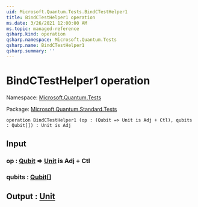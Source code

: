 ```yaml
---
uid: Microsoft.Quantum.Tests.BindCTestHelper1
title: BindCTestHelper1 operation
ms.date: 3/26/2021 12:00:00 AM
ms.topic: managed-reference
qsharp.kind: operation
qsharp.namespace: Microsoft.Quantum.Tests
qsharp.name: BindCTestHelper1
qsharp.summary: ''
---
```


# BindCTestHelper1 operation

Namespace: [Microsoft.Quantum.Tests](xref:Microsoft.Quantum.Tests)

Package: [Microsoft.Quantum.Standard.Tests](https://nuget.org/packages/Microsoft.Quantum.Standard.Tests)




```qsharp
operation BindCTestHelper1 (op : (Qubit => Unit is Adj + Ctl), qubits : Qubit[]) : Unit is Adj
```


## Input

### op : [Qubit](xref:microsoft.quantum.lang-ref.qubit) => [Unit](xref:microsoft.quantum.lang-ref.unit)  is Adj + Ctl




### qubits : [Qubit](xref:microsoft.quantum.lang-ref.qubit)[]





## Output : [Unit](xref:microsoft.quantum.lang-ref.unit)

